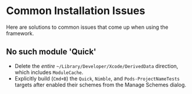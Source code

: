 # Common Installation Issues

Here are solutions to common issues that come up when using the framework.

## No such module 'Quick'

- Delete the _entire_ `~/Library/Developer/Xcode/DerivedData` direction, which includes `ModuleCache`.
- Explicitly build (`Cmd+B`) the `Quick`, `Nimble`, and `Pods-ProjectNameTests` targets after enabled their schemes from the Manage Schemes dialog.